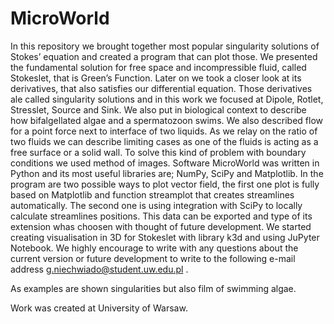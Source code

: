 # MicroWorld
In this repository we brought together most popular singularity solutions of Stokes’
equation and created a program that can plot those. 
We presented the fundamental solution for free space and incompressible fluid, called Stokeslet, that is Green’s Function. 
Later on we took a closer look at its derivatives, that also satisfies our differential equation. 
Those derivatives ale called singularity solutions and in this work we focused at Dipole, Rotlet,
Stresslet, Source and Sink. We also put in biological context to describe how bifalgellated
algae and a spermatozoon swims.
We also described flow for a point force next to interface of two liquids. As we relay on the
ratio of two fluids we can describe limiting cases as one of the fluids is acting as a free surface
or a solid wall. To solve this kind of problem with boundary conditions we used method of
images.
Software MicroWorld was written in Python and its most useful libraries are; NumPy, SciPy
and Matplotlib. In the program are two possible ways to plot vector field, the first one plot
is fully based on Matplotlib and function streamplot that creates streamlines automatically.
The second one is using integration with SciPy to locally calculate streamlines positions. This
data can be exported and type of its extension whas choosen with thought of future development.
We started creating visualisation in 3D for Stokeslet with library k3d and using JuPyter Notebook.
We highly encourage to write with any questions about the current version or future development 
to write to the following e-mail address g.niechwiado@student.uw.edu.pl .

As examples are shown singularities but also film of swimming algae.

Work was created at University of Warsaw.

